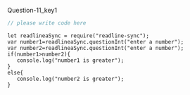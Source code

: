 Question-11_key1


```javascript
// please write code here
```

```solution
let readlineaSync = require("readline-sync");
var number1=readlineaSync.questionInt("enter a number");
var number2=readlineaSync.questionInt("enter a number");
if(number1>number2){
   console.log("number1 is greater");
}
else{
   console.log("number2 is greater");
}
```